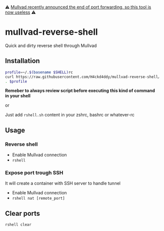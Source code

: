⚠️ [Mullvad recently announced the end of port forwarding, so this tool is now useless](https://mullvad.net/en/blog/2023/5/29/removing-the-support-for-forwarded-ports/) ⚠️

# mullvad-reverse-shell
Quick and dirty reverse shell through Mullvad

## Installation

```bash
profile=~/.$(basename $SHELL)rc
curl https://raw.githubusercontent.com/H4ckd4ddy/mullvad-reverse-shell/master/rshell.sh >> $profile
. $profile
```
**Remeber to always review script before executing this kind of command in your shell**

or

Just add `rshell.sh` content in your zshrc, bashrc or whatever-rc


## Usage

### Reverse shell

- Enable Mullvad connection
- `rshell`

### Expose port trough SSH

It will create a container with SSH server to handle tunnel

- Enable Mullvad connection
- `rshell nat [remote_port]`

## Clear ports

`rshell clear`
